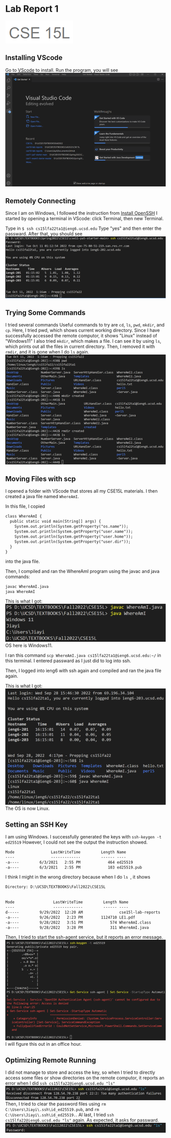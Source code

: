 # Lab Report 1
![image](CSE15L.png)

## Installing VScode
Go to [VScode](https://code.visualstudio.com/) to install.
Run the program, you will see
![image](VSCode.png)

## Remotely Connecting
Since I am on Windows, I followed the instruction from [Install OpenSSH](https://learn.microsoft.com/en-us/windows-server/administration/openssh/openssh_install_firstuse?tabs=gui)
I started by opening a terminal in VScode: click Terminal, then new Terminal.

Type in `$ ssh cs15lfa22ta1@ieng6.ucsd.edu`
Type "yes" and then enter the passward.
After that, you should see
![image](Login.png)

## Trying Some Commands
I tried several commands
Useful commands to try are `cd`, `ls`, `pwd`, `mkdir`, and `cp`.
Here, I tried pwd, which shows current working directory. Since I have successfully accessed the remote computor, it shows "Linux" instead of "Windows11"
I also tried `mkdir`, which makes a file. I can see it by using `ls`, which prints out all the files in current directory. Then, I removed it with `rmdir`, and it is gone when I do `ls` again.
![image](try.png)

## Moving Files with scp
I opened a folder with VScode that stores all my CSE15L materials. I then created a java file named `WhereAmI`.

In this file, I copied 
```
class WhereAmI {
  public static void main(String[] args) {
    System.out.println(System.getProperty("os.name"));
    System.out.println(System.getProperty("user.name"));
    System.out.println(System.getProperty("user.home"));
    System.out.println(System.getProperty("user.dir"));
  }
}
```
into the java file.

Then, I compiled and ran the WhereAmI program using the javac and java commands:
```
javac WhereAmI.java
java WhereAmI
```
This is what I got:
![image](Mycomputer.png)
OS here is Windows11.

I ran this command `scp WhereAmI.java cs15lfa22ta1@ieng6.ucsd.edu:~/`
in this terminal.
I entered passward as I just did to log into ssh.

Then, I logged into ieng6 with ssh again and compiled and ran the java file again.

This is what I got:
![image](Server.png)
The OS is now Linux.

## Setting an SSH Key
I am using Windows. I successfully generated the keys with `ssh-keygen -t ed25519`
However, I could not see the output the instruction showed.
```
Mode                LastWriteTime         Length Name
----                -------------         ------ ----
-a----         6/3/2021   2:55 PM            464 ed25519
-a----         6/3/2021   2:55 PM            103 ed25519.pub
```
I think I might in the wrong directory because when I do `ls `, it shows
```
Directory: D:\UCSD\TEXTBOOKS\Fall2022\CSE15L


Mode                 LastWriteTime         Length Name
----                 -------------         ------ ----
d-----         9/29/2022  12:20 AM                cse15l-lab-reports
-a----         9/26/2022   2:23 PM        1124710 LE1.pdf
-a----         9/28/2022   3:51 PM            574 WhereAmI.class
-a----         9/28/2022   3:28 PM            311 WhereAmI.java
```
Then, I tried to start the ssh-agent service, but it reports an error message.
![image](Key.png)
I will figure this out in an office hour.

## Optimizing Remote Running
I did not manage to store and access the key, so when I tried to directly access some files or show directories on the remote computor, it reports an error when I did `ssh cs15lfa22@ieng6.ucsd.edu "ls"`
![image](error.png)
Then, I tried to clear the password files using `rm C:\Users\Jiayi\.ssh\id_ed25519.pub`, and `rm C:\Users\Jiayi\.ssh\id_ed25519.`.
Al last, I tried `ssh cs15lfa22@ieng6.ucsd.edu "ls"` again. As expected, it asks for passward.
![image](PasswordNeeded.png)

